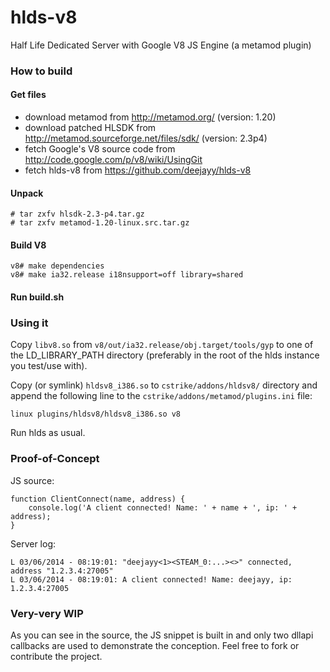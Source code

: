 hlds-v8
=======

Half Life Dedicated Server with Google V8 JS Engine (a metamod plugin)

### How to build

#### Get files

- download metamod from http://metamod.org/ (version: 1.20)
- download patched HLSDK from http://metamod.sourceforge.net/files/sdk/ (version: 2.3p4)
- fetch Google's V8 source code from http://code.google.com/p/v8/wiki/UsingGit
- fetch hlds-v8 from https://github.com/deejayy/hlds-v8

#### Unpack

    # tar zxfv hlsdk-2.3-p4.tar.gz
    # tar zxfv metamod-1.20-linux.src.tar.gz

#### Build V8

    v8# make dependencies
    v8# make ia32.release i18nsupport=off library=shared

#### Run build.sh

### Using it

Copy ```libv8.so``` from ```v8/out/ia32.release/obj.target/tools/gyp``` to one of the LD_LIBRARY_PATH directory (preferably in the root of the hlds instance you test/use with).

Copy (or symlink) ```hldsv8_i386.so``` to ```cstrike/addons/hldsv8/``` directory and append the following line to the ```cstrike/addons/metamod/plugins.ini``` file:

    linux plugins/hldsv8/hldsv8_i386.so v8

Run hlds as usual.

### Proof-of-Concept

JS source:

    function ClientConnect(name, address) {
        console.log('A client connected! Name: ' + name + ', ip: ' + address);
    }

Server log:

    L 03/06/2014 - 08:19:01: "deejayy<1><STEAM_0:...><>" connected, address "1.2.3.4:27005"
    L 03/06/2014 - 08:19:01: A client connected! Name: deejayy, ip: 1.2.3.4:27005
    
### Very-very WIP

As you can see in the source, the JS snippet is built in and only two dllapi callbacks are used to demonstrate the conception. Feel free to fork or contribute the project.
